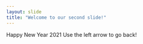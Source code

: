 ```yaml
---
layout: slide
title: "Welcome to our second slide!"
---
```

Happy New Year 2021
Use the left arrow to go back!
